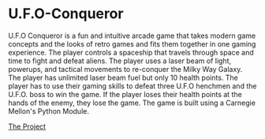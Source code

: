 # U.F.O-Conqueror
U.F.O Conqueror is a fun and intuitive arcade game that takes modern game concepts and the looks of retro games and fits them together in one gaming experience. The player controls a spaceship that travels through space and time to fight and defeat aliens. The player uses a laser beam of light, powerups, and tactical movements to re-conquer the Milky Way Galaxy. The player has unlimited laser beam fuel but only 10 health points. The player has to use their gaming skills to defeat three U.F.O henchmen and the U.F.O. boss to win the game. If the player loses their health points at the hands of the enemy, they lose the game. The game is built using a Carnegie Mellon's Python Module. 

[The Project](https://ufo-app.johnnyt001.repl.co/)
